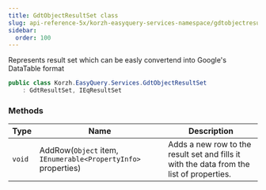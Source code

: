 ```yaml
---
title: GdtObjectResultSet class
slug: api-reference-5x/korzh-easyquery-services-namespace/gdtobjectresultset-class
sidebar:
  order: 100
---
```


Represents result set which can be easly convertend into Google's DataTable format
```csharp
public class Korzh.EasyQuery.Services.GdtObjectResultSet
    : GdtResultSet, IEqResultSet

```

### Methods

| Type | Name | Description | 
| --- | --- | --- | 
| `void` | AddRow(`Object` item, `IEnumerable<PropertyInfo>` properties) | Adds a new row to the result set and fills it with the data from the list of properties. |
